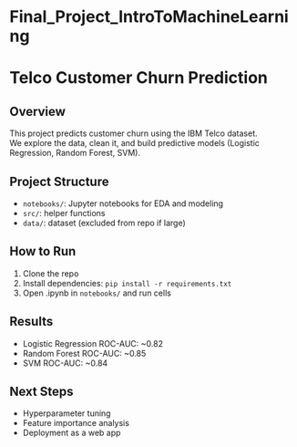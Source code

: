 # Final_Project_IntroToMachineLearning
# Telco Customer Churn Prediction

## Overview
This project predicts customer churn using the IBM Telco dataset.  
We explore the data, clean it, and build predictive models (Logistic Regression, Random Forest, SVM).

## Project Structure
- `notebooks/`: Jupyter notebooks for EDA and modeling
- `src/`: helper functions
- `data/`: dataset (excluded from repo if large)

## How to Run
1. Clone the repo
2. Install dependencies: `pip install -r requirements.txt`
3. Open .ipynb in `notebooks/` and run cells

## Results
- Logistic Regression ROC-AUC: ~0.82
- Random Forest ROC-AUC: ~0.85
- SVM ROC-AUC: ~0.84

## Next Steps
- Hyperparameter tuning
- Feature importance analysis
- Deployment as a web app
